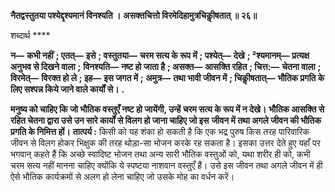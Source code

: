 **नैतद्वस्तुतया पश्येद्दृश्यमानं विनश्यति ।** **असक्तचित्तो विरमेदिहामुत्रचिकीॢषतात् ॥ २६॥** 

शब्दार्थ **** 

**न—** **कभी नहीं** **; एतत्—** **इसे** **; वस्तुतया—** **चरम सत्य के रूप में** **; पश्येत्—** **देखे** **; ²श्यमानम्—** **प्रत्यक्ष अनुभव से दिखने वाला** **;** **विनश्यति—** **नष्ट हो जाता है** **; असक्त—** **आसक्ति रहित** **; चित्त:—** **चेतना वाला** **; विरमेत्—** **विरक्त हो ले** **; इह—** **इस जगत में** **;** **अमुत्र—** **तथा भावी जीवन में** **; चिकीॢषतात्—** **भौतिक प्रगति के लिए सश्पन्न किये जाने वाले कार्यों से।** **.** 

**मनुष्य को चाहिए कि जो भौतिक वस्तुएँ नष्ट हो जायेंगी, उन्हें चरम सत्य के रूप में न देखे।** **भौतिक आसक्ति से रहित चेतना द्वारा उसे उन सारे कार्यों से विलग हो जाना चाहिए जो इस** **जीवन में तथा अगले जीवन की भौतिक प्रगति के निमित्त हों।** **तात्पर्य :** किसी को यह शंका हो सकती है कि एक भद्र पुरुष किस तरह पारिवारिक जीवन से विलग होकर भिक्षुक की तरह थोड़ा-सा भोजन करके रह सकता है। इसका उत्तर देते हुए यहाँ पर भगवान् कहते हैं कि अच्छे स्वादिष्ट भोजन तथा अन्य सारी भौतिक वस्तुओं को, यथा शरीर ही को, कभी चरम सत्य नहीं मानना चाहिए क्योंकि ये स्पष्टया नाशवान वस्तुएँ हैं। उसे इस जीवन तथा अगले जीवन में ही ऐसे भौतिक कार्यक्रमों से अलग हो लेना चाहिए जो उसके मोह का वर्धन करें।  